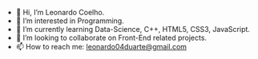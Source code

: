 - 👋 Hi, I’m Leonardo Coelho.
- 👀 I’m interested in Programming.
- 🌱 I’m currently learning Data-Science, C++, HTML5, CSS3, JavaScript.
- 💞️ I’m looking to collaborate on Front-End related projects.
- 📫 How to reach me: leonardo04duarte@gmail.com

<!---
LeonardoDuarteCoelho/LeonardoDuarteCoelho is a ✨ special ✨ repository because its `README.md` (this file) appears on your GitHub profile.
You can click the Preview link to take a look at your changes.
--->

